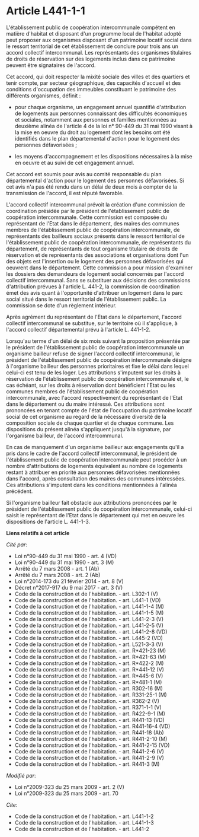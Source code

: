 # Article L441-1-1

L'établissement public de coopération intercommunale compétent en matière d'habitat et disposant d'un programme local de
l'habitat adopté peut proposer aux organismes disposant d'un patrimoine locatif social dans le ressort territorial de cet
établissement de conclure pour trois ans un accord collectif intercommunal. Les représentants des organismes titulaires de
droits de réservation sur des logements inclus dans ce patrimoine peuvent être signataires de l'accord. 

Cet accord, qui doit respecter la mixité sociale des villes et des quartiers et tenir compte, par secteur géographique, des
capacités d'accueil et des conditions d'occupation des immeubles constituant le patrimoine des différents organismes,
définit :

- pour chaque organisme, un engagement annuel quantifié d'attribution de logements aux personnes connaissant des difficultés
économiques et sociales, notamment aux personnes et familles mentionnées au deuxième alinéa de l'article 4 de la loi n°
90-449 du 31 mai 1990 visant à la mise en oeuvre du droit au logement dont les besoins ont été identifiés dans le plan
départemental d'action pour le logement des personnes défavorisées ;

- les moyens d'accompagnement et les dispositions nécessaires à la mise en oeuvre et au suivi de cet engagement annuel. 

Cet accord est soumis pour avis au comité responsable du plan départemental d'action pour le logement des personnes
défavorisées. Si cet avis n'a pas été rendu dans un délai de deux mois à compter de la transmission de l'accord, il est
réputé favorable.

L'accord collectif intercommunal prévoit la création d'une commission de coordination présidée par le président de
l'établissement public de coopération intercommunale. Cette commission est composée du représentant de l'Etat dans le
département, des maires des communes membres de l'établissement public de coopération intercommunale, de représentants des
bailleurs sociaux présents dans le ressort territorial de l'établissement public de coopération intercommunale, de
représentants du département, de représentants de tout organisme titulaire de droits de réservation et de représentants des
associations et organisations dont l'un des objets est l'insertion ou le logement des personnes défavorisées qui oeuvrent
dans le département. Cette commission a pour mission d'examiner les dossiers des demandeurs de logement social concernés par
l'accord collectif intercommunal. Sans se substituer aux décisions des commissions d'attribution prévues à l'article L.
441-2, la commission de coordination émet des avis quant à l'opportunité d'attribuer un logement dans le parc social situé
dans le ressort territorial de l'établissement public. La commission se dote d'un règlement intérieur. 

Après agrément du représentant de l'Etat dans le département, l'accord collectif intercommunal se substitue, sur le
territoire où il s'applique, à l'accord collectif départemental prévu à l'article L. 441-1-2. 

Lorsqu'au terme d'un délai de six mois suivant la proposition présentée par le président de l'établissement public de
coopération intercommunale un organisme bailleur refuse de signer l'accord collectif intercommunal, le président de
l'établissement public de coopération intercommunale désigne à l'organisme bailleur des personnes prioritaires et fixe le
délai dans lequel celui-ci est tenu de les loger. Les attributions s'imputent sur les droits à réservation de l'établissement
public de coopération intercommunale et, le cas échéant, sur les droits à réservation dont bénéficient l'Etat ou les communes
membres de l'établissement public de coopération intercommunale, avec l'accord respectivement du représentant de l'Etat dans
le département ou du maire intéressé. Ces attributions sont prononcées en tenant compte de l'état de l'occupation du
patrimoine locatif social de cet organisme au regard de la nécessaire diversité de la composition sociale de chaque quartier
et de chaque commune. Les dispositions du présent alinéa s'appliquent jusqu'à la signature, par l'organisme bailleur, de
l'accord intercommunal. 

En cas de manquement d'un organisme bailleur aux engagements qu'il a pris dans le cadre de l'accord collectif intercommunal,
le président de l'établissement public de coopération intercommunale peut procéder à un nombre d'attributions de logements
équivalent au nombre de logements restant à attribuer en priorité aux personnes défavorisées mentionnées dans l'accord, après
consultation des maires des communes intéressées. Ces attributions s'imputent dans les conditions mentionnées à l'alinéa
précédent. 

Si l'organisme bailleur fait obstacle aux attributions prononcées par le président de l'établissement public de coopération
intercommunale, celui-ci saisit le représentant de l'Etat dans le département qui met en oeuvre les dispositions de l'article
L. 441-1-3.

**Liens relatifs à cet article**

_Cité par_:

  - Loi n°90-449 du 31 mai 1990 - art. 4 (VD)
  - Loi n°90-449 du 31 mai 1990 - art. 3 (M)
  - Arrêté du 7 mars 2008 - art. 1 (Ab)
  - Arrêté du 7 mars 2008 - art. 2 (Ab)
  - Loi n°2014-173 du 21 février 2014 - art. 8 (V)
  - Décret n°2017-917 du 9 mai 2017 - art. 3 (V)
  - Code de la construction et de l'habitation. - art. L302-1 (V)
  - Code de la construction et de l'habitation. - art. L441-1 (VD)
  - Code de la construction et de l'habitation. - art. L441-1-4 (M)
  - Code de la construction et de l'habitation. - art. L441-1-5 (M)
  - Code de la construction et de l'habitation. - art. L441-2-3 (V)
  - Code de la construction et de l'habitation. - art. L441-2-5 (V)
  - Code de la construction et de l'habitation. - art. L441-2-8 (VD)
  - Code de la construction et de l'habitation. - art. L445-2 (VD)
  - Code de la construction et de l'habitation. - art. L521-3-3 (V)
  - Code de la construction et de l'habitation. - art. R*421-23 (M)
  - Code de la construction et de l'habitation. - art. R*421-63 (M)
  - Code de la construction et de l'habitation. - art. R*422-2 (M)
  - Code de la construction et de l'habitation. - art. R*441-12 (V)
  - Code de la construction et de l'habitation. - art. R*445-6 (V)
  - Code de la construction et de l'habitation. - art. R*481-1 (M)
  - Code de la construction et de l'habitation. - art. R302-16 (M)
  - Code de la construction et de l'habitation. - art. R331-25-1 (M)
  - Code de la construction et de l'habitation. - art. R362-2 (V)
  - Code de la construction et de l'habitation. - art. R371-1-1 (V)
  - Code de la construction et de l'habitation. - art. R422-9-1 (M)
  - Code de la construction et de l'habitation. - art. R441-13 (VD)
  - Code de la construction et de l'habitation. - art. R441-16-4 (VD)
  - Code de la construction et de l'habitation. - art. R441-18 (Ab)
  - Code de la construction et de l'habitation. - art. R441-2-10 (M)
  - Code de la construction et de l'habitation. - art. R441-2-15 (VD)
  - Code de la construction et de l'habitation. - art. R441-2-6 (V)
  - Code de la construction et de l'habitation. - art. R441-2-9 (V)
  - Code de la construction et de l'habitation. - art. R441-3 (M)

_Modifié par_:

  - Loi n°2009-323 du 25 mars 2009 - art. 2 (V)
  - Loi n°2009-323 du 25 mars 2009 - art. 70

_Cite_:

  - Code de la construction et de l'habitation. - art. L441-1-2
  - Code de la construction et de l'habitation. - art. L441-1-3
  - Code de la construction et de l'habitation. - art. L441-2
